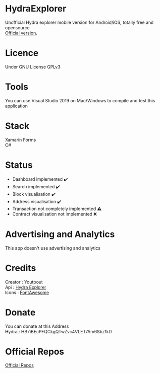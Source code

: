 # HydraExplorer
Unofficial Hydra explorer mobile version for Android/iOS, totally free and opensource  
[Official version](https://explorer.hydrachain.org/).

# Licence
Under GNU License GPLv3

# Tools 
You can use Visual Studio 2019 on Mac/Windows to compile and test this application

# Stack
Xamarin Forms  
C#

# Status
- Dashboard implemented  :heavy_check_mark:
- Search implemented  :heavy_check_mark:
- Block visualisation  :heavy_check_mark:
- Address visualisation  :heavy_check_mark:
- Transaction not completely implemented  :warning:  
- Contract visualisation not implemented  :x:

# Advertising and Analytics
This app doesn't use advertising and analytics

# Credits
Creator : Youtpout  
Api : [Hydra Explorer](https://explorer.hydrachain.org/)  
Icons : [FontAwesome](https://fontawesome.com/)  

# Donate
You can donate at this Address   
Hydra : HB7iBEcPFQCkgQTwZvc4VLET7Am6Sbz1kD  

# Official Repos
[Official Repos](https://github.com/youtpout/HydraExplorer)  
